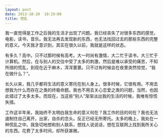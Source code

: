 ```yaml
---
layout: post
date: 2013-10-20  10:19:00
title: 慌乱
---
```



我一直觉得是工作之后我的生活才出现了问题。我已经丧失了对很多东西的感觉，电影，读书，音乐。我无法再去发现新的东西，也无法找回过去的那些东西的完整的意义。今天我才意识到，其实在很久以前，我就是这样的状态。

有多久？高中。只不过那时候有高考。大一时尚有激情，大二忙于读书，大三忙于计算机。然后，在与别人的交往中受了太多的刺激，然后是难以承受的痛苦，不知所措的慌乱，到现在近于麻木，浑浑噩噩。只不过有时候会在夜里突然惊觉，“我在做什么？”。

长久以来，我几乎都将生活的意义寄托在别人身上。很多时候，它很有用。不用去想我为什么而存在之类的终极命题。我也不用去关心恋爱之类的问题，当然，也因此错过了太多太多。而现在，当这些“别人”渐渐淡出我的生活的时候，我唯有惊慌失措。

工作这半年来，我始终不太明白我生命的意义何在？我工作的目的何在？我也无法遏制住自己离开，出家，自杀的念头。反正已经无所寄托。太多的晚上，我处在一种慌乱之中。我急切地想和别人联系，想找人说说话，想在互联网上找到我所关心的东西。花费了太多时间，却所获甚微。


